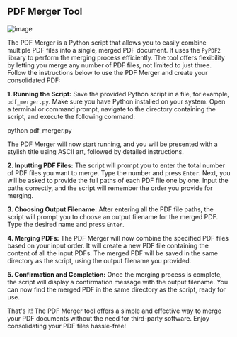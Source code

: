 ## PDF Merger Tool

![image](https://github.com/bstevens94/pdf-merginator/assets/50429213/9a09287a-99ba-4ce6-93cc-0fe2719686bf)


The PDF Merger is a Python script that allows you to easily combine multiple PDF files into a single, merged PDF document. It uses the `PyPDF2` library to perform the merging process efficiently. The tool offers flexibility by letting you merge any number of PDF files, not limited to just three. Follow the instructions below to use the PDF Merger and create your consolidated PDF:

**1. Running the Script:**
Save the provided Python script in a file, for example, `pdf_merger.py`. Make sure you have Python installed on your system. Open a terminal or command prompt, navigate to the directory containing the script, and execute the following command:


python pdf_merger.py


The PDF Merger will now start running, and you will be presented with a stylish title using ASCII art, followed by detailed instructions.

**2. Inputting PDF Files:**
The script will prompt you to enter the total number of PDF files you want to merge. Type the number and press `Enter`. Next, you will be asked to provide the full paths of each PDF file one by one. Input the paths correctly, and the script will remember the order you provide for merging.

**3. Choosing Output Filename:**
After entering all the PDF file paths, the script will prompt you to choose an output filename for the merged PDF. Type the desired name and press `Enter`.

**4. Merging PDFs:**
The PDF Merger will now combine the specified PDF files based on your input order. It will create a new PDF file containing the content of all the input PDFs. The merged PDF will be saved in the same directory as the script, using the output filename you provided.

**5. Confirmation and Completion:**
Once the merging process is complete, the script will display a confirmation message with the output filename. You can now find the merged PDF in the same directory as the script, ready for use.

That's it! The PDF Merger tool offers a simple and effective way to merge your PDF documents without the need for third-party software. Enjoy consolidating your PDF files hassle-free!
